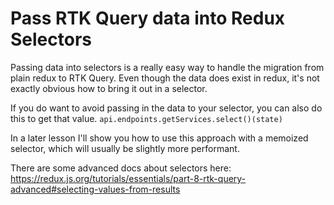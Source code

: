 # Pass RTK Query data into Redux Selectors

Passing data into selectors is a really easy way to handle the migration from plain redux to RTK Query. Even though the data does exist in redux, it's not exactly obvious how to bring it out in a selector.

If you do want to avoid passing in the data to your selector, you can also do this to get that value.
`api.endpoints.getServices.select()(state)`

In a later lesson I'll show you how to use this approach with a memoized selector, which will usually be slightly more performant.

There are some advanced docs about selectors here:
https://redux.js.org/tutorials/essentials/part-8-rtk-query-advanced#selecting-values-from-results
